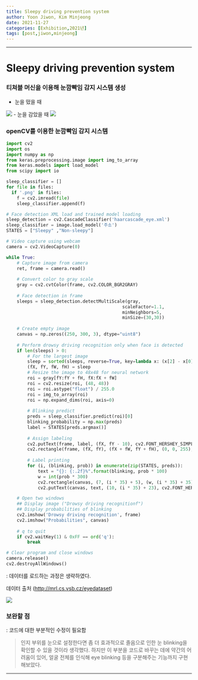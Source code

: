 ```yaml
---
title: Sleepy driving prevention system
author: Yoon Jiwon, Kim Minjeong
date: 2021-11-27
categories: [Exhibition,2021년]
tags: [post,jiwon,minjeong] 
---
```


------------------------------------------
# Sleepy driving prevention system

### 티쳐블 머신을 이용해 눈깜빡임 감지 시스템 생성
- 눈을 떴을 때
<img src="/assets/img/post/2021-11-27-Sleepy driving prevention system/tm1.jpg">
- 눈을 감았을 때
<img src="/assets/img/post/2021-11-27-Sleepy driving prevention system/tm2.jpg">

### openCV를 이용한 눈깜빡임 감지 시스템
```python
import cv2
import os
import numpy as np
from keras.preprocessing.image import img_to_array
from keras.models import load_model
from scipy import io

sleep_classifier = []
for file in files:
  if '.png' in files:
    f = cv2.imread(file)
    sleep_classifier.append(f)

# Face detection XML load and trained model loading
sleep_detection = cv2.CascadeClassifier('haarcascade_eye.xml')
sleep_classifier = image.load_model('주소')
STATES = ["Sleepy" ,"Non-sleepy"]

# Video capture using webcam
camera = cv2.VideoCapture(0)

while True:
    # Capture image from camera
    ret, frame = camera.read()
    
    # Convert color to gray scale
    gray = cv2.cvtColor(frame, cv2.COLOR_BGR2GRAY)
    
    # Face detection in frame
    sleeps = sleep_detection.detectMultiScale(gray,
                                            scaleFactor=1.1,
                                            minNeighbors=5,
                                            minSize=(30,30))
    
    # Create empty image
    canvas = np.zeros((250, 300, 3), dtype="uint8")
    
    # Perform drowsy driving recognition only when face is detected
    if len(sleeps) > 0:
        # For the largest image
        sleep = sorted(sleeps, reverse=True, key=lambda x: (x[2] - x[0]) * (x[3] - x[1]))[0]
        (fX, fY, fW, fH) = sleep
        # Resize the image to 48x48 for neural network
        roi = gray[fY:fY + fH, fX:fX + fW]
        roi = cv2.resize(roi, (48, 48))
        roi = roi.astype("float") / 255.0
        roi = img_to_array(roi)
        roi = np.expand_dims(roi, axis=0)
        
        # Blinking predict
        preds = sleep_classifier.predict(roi)[0]
        blinking_probability = np.max(preds)
        label = STATES[preds.argmax()]
        
        # Assign labeling
        cv2.putText(frame, label, (fX, fY - 10), cv2.FONT_HERSHEY_SIMPLEX, 0.45, (0, 0, 255), 2)
        cv2.rectangle(frame, (fX, fY), (fX + fW, fY + fH), (0, 0, 255), 2)
 
        # Label printing
        for (i, (blinking, prob)) in enumerate(zip(STATES, preds)):
            text = "{}: {:.2f}%".format(blinking, prob * 100)    
            w = int(prob * 300)
            cv2.rectangle(canvas, (7, (i * 35) + 5), (w, (i * 35) + 35), (0, 0, 255), -1)
            cv2.putText(canvas, text, (10, (i * 35) + 23), cv2.FONT_HERSHEY_SIMPLEX, 0.45, (255, 255, 255), 2)

    # Open two windows
    ## Display image ("Drowsy driving recognitionf")
    ## Display probabilities of blinking
    cv2.imshow('Drowsy driving recognition', frame)
    cv2.imshow("Probabilities", canvas)
    
    # q to quit
    if cv2.waitKey(1) & 0xFF == ord('q'):
        break

# Clear program and close windows
camera.release()
cv2.destroyAllWindows()
```
: 데이터를 로드하는 과정은 생략하였다.

데이터 출처 (http://mrl.cs.vsb.cz/eyedataset)

<img src="/assets/img/post/2021-11-27-Sleepy driving prevention system/eyes.jpg">

### 보완할 점
: 코드에 대한 부분적인 수정이 필요함
> 인지 부위를 눈으로 설정한다면 좀 더 효과적으로 졸음으로 인한 눈 blinking을 확인할 수 있을 것이라 생각했다. 하지만 이 부분을 코드로 바꾸는 데에 약간의 어려움이 있어, 얼굴 전체를 인식해 eye blinking 등을 구분해주는 기능까지 구현해보았다.
-----

